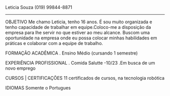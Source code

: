 Leticia Souza
(019) 99844-8871
________________________________________

OBJETIVO
 Me chamo Leticia, tenho 16 anos. É sou muito organizada e tenho capacidade de trabalhar em equipe.Coloco-me a disposição da empresa para lhe servir no que estiver ao meu alcance.
Buscom uma oportunidade na empresa onde eu possa colocar minhas habilidades em práticas e colaborar com a equipe de trabalho.


FORMAÇÃO ACADÊMICA
. Ensino Médio  (cursando 1 semestre)


EXPERIÊNCIA PROFISSIONAL
. Comida Salutte -10/23
.Em busca de um novo emprego


CURSOS | CERTIFICAÇÕES
11 certificados de cursos, na tecnologia robótica 


IDIOMAS
Somente o Portugues 
